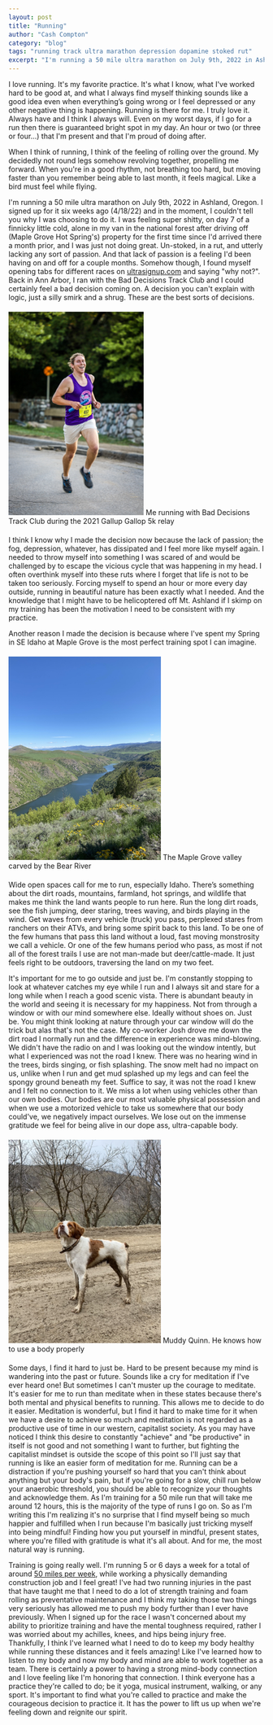 ```yaml
---
layout: post
title: "Running"
author: "Cash Compton"
category: "blog"
tags: "running track ultra marathon depression dopamine stoked rut"
excerpt: "I'm running a 50 mile ultra marathon on July 9th, 2022 in Ashland, Oregon. I signed up for it two weeks ago and in the moment, I couldn't tell you why, just \"why not?\""
---
```


I love running. It's my favorite practice. It's what I know, what I've worked hard to be good at, and what I always find myself thinking sounds like a good idea even when everything’s going wrong or I feel depressed or any other negative thing is happening. Running is there for me. I truly love it. Always have and I think I always will. Even on my worst days, if I go for a run then there is guaranteed bright spot in my day. An hour or two (or three or four...) that I'm present and that I'm proud of doing after.

When I think of running, I think of the feeling of rolling over the ground. My decidedly not round legs somehow revolving together, propelling me forward. When you're in a good rhythm, not breathing too hard, but moving faster than you remember being able to last month, it feels magical. Like a bird must feel while flying.

I'm running a 50 mile ultra marathon on July 9th, 2022 in Ashland, Oregon. I signed up for it six weeks ago (4/18/22) and in the moment, I couldn't tell you why I was choosing to do it. I was feeling super shitty, on day 7 of a finnicky little cold, alone in my van in the national forest after driving off (Maple Grove Hot Spring's) property for the first time since I'd arrived there a month prior, and I was just not doing great. Un-stoked, in a rut, and utterly lacking any sort of passion. And that lack of passion is a feeling I'd been having on and off for a couple months. Somehow though, I found myself opening tabs for different races on [ultrasignup.com](https://ultrasignup.com/register.aspx?did=89173) and saying "why not?". Back in Ann Arbor, I ran with the Bad Decisions Track Club and I could certainly feel a bad decision coming on. A decision you can't explain with logic, just a silly smirk and a shrug. These are the best sorts of decisions.

<div class="col center body-small" style="margin:20px 0;">
  <img src="/public/running/BDTC.JPG" style="max-height:400px;" />
  Me running with Bad Decisions Track Club during the 2021 Gallup Gallop 5k relay
</div>

I think I know why I made the decision now because the lack of passion; the fog, depression, whatever, has dissipated and I feel more like myself again. I needed to throw myself into something I was scared of and would be challenged by to escape the vicious cycle that was happening in my head. I often overthink myself into these ruts where I forget that life is not to be taken too seriously. Forcing myself to spend an hour or more every day outside, running in beautiful nature has been exactly what I needed. And the knowledge that I might have to be helicoptered off Mt. Ashland if I skimp on my training has been the motivation I need to be consistent with my practice.

Another reason I made the decision is because where I've spent my Spring in SE Idaho at Maple Grove is the most perfect training spot I can imagine.

<div class="col center body-small" style="margin:20px 0;">
  <img src="/public/running/valley.jpeg" style="max-height:400px;" />
  The Maple Grove valley carved by the Bear River
</div>

Wide open spaces call for me to run, especially Idaho. There’s something about the dirt roads, mountains, farmland, hot springs, and wildlife that makes me think the land wants people to run here. Run the long dirt roads, see the fish jumping, deer staring, trees waving, and birds playing in the wind. Get waves from every vehicle (truck) you pass, perplexed stares from ranchers on their ATVs, and bring some spirit back to this land. To be one of the few humans that pass this land without a loud, fast moving monstrosity we call a vehicle. Or one of the few humans period who pass, as most if not all of the forest trails I use are not man-made but deer/cattle-made. It just feels right to be outdoors, traversing the land on my two feet.

It's important for me to go outside and just be. I'm constantly stopping to look at whatever catches my eye while I run and I always sit and stare for a long while when I reach a good scenic vista. There is abundant beauty in the world and seeing it is necessary for my happiness. Not from through a window or with our mind somewhere else. Ideally without shoes on. Just be. You might think looking at nature through your car window will do the trick but alas that's not the case. My co-worker Josh drove me down the dirt road I normally run and the difference in experience was mind-blowing. We didn't have the radio on and I was looking out the window intently, but what I experienced was not the road I knew. There was no hearing wind in the trees, birds singing, or fish splashing. The snow melt had no impact on us, unlike when I run and get mud splashed up my legs and can feel the spongy ground beneath my feet. Suffice to say, it was not the road I knew and I felt no connection to it. We miss a lot when using vehicles other than our own bodies. Our bodies are our most valuable physical possession and when we use a motorized vehicle to take us somewhere that our body could've, we negatively impact ourselves. We lose out on the immense gratitude we feel for being alive in our dope ass, ultra-capable body.

<div class="col center body-small" style="margin:20px 0;">
  <img src="/public/running/muddy-quinn.jpeg" style="max-height:400px;" />
  Muddy Quinn. He knows how to use a body properly
</div>

Some days, I find it hard to just be. Hard to be present because my mind is wandering into the past or future. Sounds like a cry for meditation if I've ever heard one! But sometimes I can't muster up the courage to meditate. It's easier for me to run than meditate when in these states because there's both mental and physical benefits to running. This allows me to decide to do it easier. Meditation is wonderful, but I find it hard to make time for it when we have a desire to achieve so much and meditation is not regarded as a productive use of time in our western, capitalist society. As you may have noticed I think this desire to constantly "achieve" and "be productive" in itself is not good and not something I want to further, but fighting the capitalist mindset is outside the scope of this point so I'll just say that running is like an easier form of meditation for me. Running can be a distraction if you're pushing yourself so hard that you can't think about anything but your body's pain, but if you're going for a slow, chill run below your anaerobic threshold, you should be able to recognize your thoughts and acknowledge them. As I'm training for a 50 mile run that will take me around 12 hours, this is the majority of the type of runs I go on. So as I'm writing this I'm realizing it's no surprise that I find myself being so much happier and fulfilled when I run because I'm basically just tricking myself into being mindful! Finding how you put yourself in mindful, present states, where you're filled with gratitude is what it's all about. And for me, the most natural way is running.

Training is going really well. I'm running 5 or 6 days a week for a total of around [50 miles per week](https://www.strava.com/athletes/13600925), while working a physically demanding construction job and I feel great! I've had two running injuries in the past that have taught me that I need to do a lot of strength training and foam rolling as preventative maintenance and I think my taking those two things very seriously has allowed me to push my body further than I ever have previously. When I signed up for the race I wasn't concerned about my ability to prioritize training and have the mental toughness required, rather I was worried about my achilles, knees, and hips being injury free. Thankfully, I think I've learned what I need to do to keep my body healthy while running these distances and it feels amazing! Like I've learned how to listen to my body and now my body and mind are able to work together as a team. There is certainly a power to having a strong mind-body connection and I love feeling like I'm honoring that connection. I think everyone has a practice they're called to do; be it yoga, musical instrument, walking, or any sport. It's important to find what you're called to practice and make the courageous decision to practice it. It has the power to lift us up when we're feeling down and reignite our spirit.
